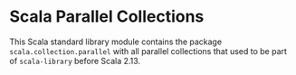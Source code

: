 # Scala Parallel Collections

This Scala standard library module contains the package `scala.collection.parallel` with all parallel collections that
used to be part of `scala-library` before Scala 2.13.
